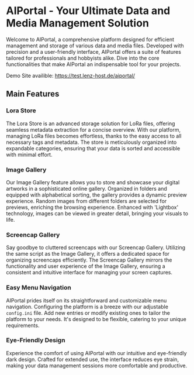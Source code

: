 # AIPortal - Your Ultimate Data and Media Management Solution

Welcome to AIPortal, a comprehensive platform designed for efficient management and storage of various data and media files. Developed with precision and a user-friendly interface, AIPortal offers a suite of features tailored for professionals and hobbyists alike. Dive into the core functionalities that make AIPortal an indispensable tool for your projects.

Demo Site availible: https://test.lenz-host.de/aiportal/

## Main Features

### Lora Store

The Lora Store is an advanced storage solution for LoRa files, offering seamless metadata extraction for a concise overview. With our platform, managing LoRa files becomes effortless, thanks to the easy access to all necessary tags and metadata. The store is meticulously organized into expandable categories, ensuring that your data is sorted and accessible with minimal effort.

### Image Gallery

Our Image Gallery feature allows you to store and showcase your digital artworks in a sophisticated online gallery. Organized in folders and equipped with alphabetical sorting, the gallery provides a dynamic preview experience. Random images from different folders are selected for previews, enriching the browsing experience. Enhanced with 'Lightbox' technology, images can be viewed in greater detail, bringing your visuals to life.

### Screencap Gallery

Say goodbye to cluttered screencaps with our Screencap Gallery. Utilizing the same script as the Image Gallery, it offers a dedicated space for organizing screencaps efficiently. The Screencap Gallery mirrors the functionality and user experience of the Image Gallery, ensuring a consistent and intuitive interface for managing your screen captures.

### Easy Menu Navigation

AIPortal prides itself on its straightforward and customizable menu navigation. Configuring the platform is a breeze with our adjustable `config.ini` file. Add new entries or modify existing ones to tailor the platform to your needs. It's designed to be flexible, catering to your unique requirements.

### Eye-Friendly Design

Experience the comfort of using AIPortal with our intuitive and eye-friendly dark design. Crafted for extended use, the interface reduces eye strain, making your data management sessions more comfortable and productive.
